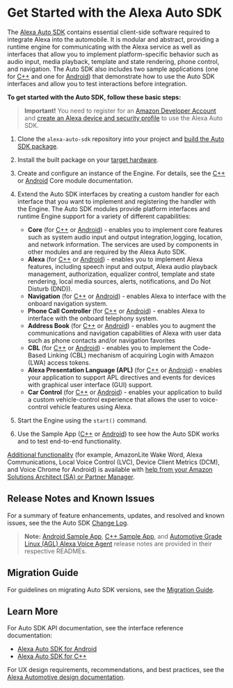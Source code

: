 # Get Started with the Alexa Auto SDK

The [Alexa Auto SDK](./OVERVIEW.md) contains essential client-side software required to integrate Alexa into the automobile. It is modular and abstract, providing a runtime engine for communicating with the Alexa service as well as interfaces that allow you to implement platform-specific behavior such as audio input, media playback, template and state rendering, phone control, and navigation. The Auto SDK also includes two sample applications (one for [C++](./samples/cpp/README.md) and one for [Android](./samples/android/README.md)) that demonstrate how to use the Auto SDK interfaces and allow you to test interactions before integration.

**To get started with the Auto SDK, follow these basic steps:**

> **Important!** You need to register for an [Amazon Developer Account](https://developer.amazon.com/home.html) and [create an Alexa device and security profile](./NEED_HELP.md#registering-a-product-and-creating-a-security-profile) to use the Alexa Auto SDK.

1. Clone the `alexa-auto-sdk` repository into your project and [build the Auto SDK package](./builder/README.md#using-the-auto-sdk-builder).

2. Install the built package on your [target hardware](./builder/README.md#supported-target-platforms).
3. Create and configure an instance of the Engine. For details, see the [C++](./modules/core/README.md#creating-the-engine) or [Android](./platforms/android/modules/core/README.md#creating-the-engine) Core module documentation.
    
4. Extend the Auto SDK interfaces by creating a custom handler for each interface that you want to implement and registering the handler with the Engine. The Auto SDK modules provide platform interfaces and runtime Engine support for a variety of different capabilities:

     * **Core** (for [C++](./modules/core/README.md) or [Android](./platforms/android/modules/core/README.md)) - enables you to implement core features such as system audio input and output integration,logging, location, and network information. The services are used by components in other modules and are required by the Alexa Auto SDK.
     * **Alexa** (for [C++](./modules/alexa/README.md) or [Android](./platforms/android/modules/alexa/README.md)) - enables you to implement Alexa features, including speech input and output, Alexa audio playback management, authorization,  equalizer control, template and state rendering, local media sources, alerts, notifications, and Do Not Disturb (DND)). 
     * **Navigation** (for [C++](./modules/navigation/README.md) or [Android](./platforms/android/modules/navigation/README.md)) - enables Alexa to interface with the onboard navigation system.
     * **Phone Call Controller** (for [C++](./modules/phone-control/README.md) or [Android](./platforms/android/modules/phonecontrol/README.md)) - enables Alexa to interface with the onboard telephony system.
     * **Address Book** (for [C++](./modules/address-book/README.md) or [Android](./platforms/android/modules/addressbook/README.md)) - enables you to augment the communications and navigation capabilities of Alexa with user data such as phone contacts and/or navigation favorites
     * **CBL** (for [C++](./modules/cbl/README.md) or [Android](./platforms/android/modules/cbl/README.md)) - enables you to implement the Code-Based Linking (CBL) mechanism of acquiring Login with Amazon (LWA) access tokens.
     *  **Alexa Presentation Language (APL)** (for [C++](./modules/apl/README.md) or [Android](./platforms/android/modules/apl/README.md)) - enables your application to support APL directives and events for devices with graphical user interface (GUI) support. 
     *  **Car Control** (for [C++](./modules/car-control/README.md) or [Android](./platforms/android/modules/car-control/README.md)) - enables your application to build a custom vehicle-control experience that allows the user to voice-control vehicle features using Alexa.
5. Start the Engine using the `start()` command.
6. Use the Sample App ([C++](./samples/cpp/README.md) or [Android](./samples/android/README.md)) to see how the Auto SDK works and to test end-to-end functionality. 

[Additional functionality](./OVERVIEW.md#optional-extensions) (for example, AmazonLite Wake Word, Alexa Communications, Local Voice Control (LVC), Device Client Metrics (DCM), and Voice Chrome for Android) is available with [help from your Amazon Solutions Architect (SA) or Partner Manager](./NEED_HELP.md#requesting-additional-functionality-whitelisting).

## Release Notes and Known Issues <a id="relnotesknownissues"></a>

For a summary of feature enhancements, updates, and resolved and known issues, see the the Auto SDK [Change Log](./CHANGELOG.md).

>**Note:** [Android Sample App](./samples/android/README.md#v210-release-notes), [C++ Sample App](./samples/cpp/README.md#v210-release-notes), and [Automotive Grade Linux (AGL) Alexa Voice Agent](./platforms/agl/alexa-voiceagent-service/README.md#v210-release-notes) release notes are provided in their respective READMEs.

## Migration Guide
For guidelines on migrating Auto SDK versions, see the [Migration Guide](./MIGRATION.md).

## Learn More

For Auto SDK API documentation, see the interface reference documentation:

* [Alexa Auto SDK for Android](https://alexa.github.io/alexa-auto-sdk/docs/android/)
* [Alexa Auto SDK for C++](https://alexa.github.io/alexa-auto-sdk/docs/cpp/)

For UX design requirements, recommendations, and best practices, see the [Alexa Automotive design documentation](https://developer.amazon.com/docs/alexa-auto/about-this-guide.html).


